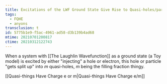 ```yaml
---
title: Excitations of the LWF Ground State Give Rise to Quasi-holes/particles
tags:
  - FQHE
  - anyons
transclusion: t
id: 5775b1e9-f5ac-4961-ad58-d3b139b4ad68
mtime: 20210701200817
ctime: 20210312122743
---
```


When a system with [[The Laughlin Wavefunction]] as a ground state (a Toy model) is excited by either "injecting" a hole or electron, this hole or particle "gets split up" into $m$ quasi-holes, $m$ being the filling fraction thingy.

[[Quasi-things Have Charge e or m|Quasi-things Have Charge e/m]]
